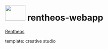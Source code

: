 # <img src="https://user-images.githubusercontent.com/45575898/222546045-1ce7a901-57c6-4f27-aa7d-18351c7a8f8f.png" width="65" height="50"/> rentheos-webapp

[Rentheos](https://www.rentheos.it) 

template: creative studio
